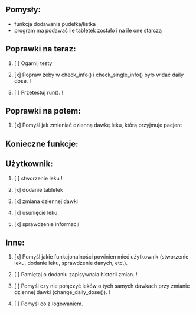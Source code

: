 ## Pomysły:

* funkcja dodawania pudełka/listka
* program ma podawać ile tabletek zostało i na ile one starczą

## Poprawki na teraz:

1. [ ] Ogarnij testy

2. [x] Popraw żeby w check_info() i check_single_info() było widać daily dose. !

3. [ ] Przetestuj run(). !

## Poprawki na potem:

1. [x] Pomyśl jak zmieniać dzienną dawkę leku, którą przyjmuje pacjent

## Konieczne funkcje:



## Użytkownik:

1. [ ] stworzenie leku !

2. [x] dodanie tabletek

3. [x] zmiana dziennej dawki

4. [x] usunięcie leku

5. [x] sprawdzenie informacji

## Inne:

1. [x] Pomyśl jakie funkcjonalności powinien mieć użytkownik (stworzenie leku, dodanie leku, sprawdzenie danych, etc.).

2. [ ] Pamiętaj o dodaniu zapisywnaia historii zmian. !

3. [ ] Pomyśl czy nie połączyć leków o tych samych dawkach przy zmianie dziennej dawki (change_daily_dose()). !

4. [ ] Pomyśl co z logowaniem.